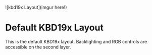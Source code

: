 ![kbd19x Layout](imgur here!)

# Default KBD19x Layout

This is the default KBD19x layout.  Backlighting and RGB controls are accessible on the second layer.
